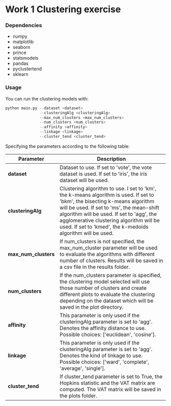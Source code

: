 # Work 1 Clustering exercise

### Dependencies

- numpy
- matplotlib
- seaborn
- prince
- statsmodels
- pandas
- pyclustertend
- sklearn

### Usage

You can run the clustering models with:

```python
python main.py --dataset <dataset> 
               --clusteringAlg <clusteringAlg>
               --max_num_clusters <max_num_clusters> 
               --num_clusters <num_clusters>
               --affinity <affinity>
               --linkage <linkage>
               --cluster_tend <cluster_tend>
```
Specifying the parameters  according to the following table:

| Parameter           | Description                                                                                                                                                                                                                                                                                                                    |
| ------------------- |--------------------------------------------------------------------------------------------------------------------------------------------------------------------------------------------------------------------------------------------------------------------------------------------------------------------------------|
| **dataset**         | Dataset to use. If set to 'vote', the vote dataset is used. If set to 'iris', the iris dataset will be used.                                                                                                                                                                                                                   |
| **clusteringAlg**    | Clustering algorithm to use. I set to 'km', the k-means algorithm is used. If set to 'bkm', the bisecting k-means algorithm will be used. If set to 'ms', the mean-shift algorithm will be used. If set to 'agg', the agglomerative clustering algorithm will be used. If set to 'kmed', the k-medoids algorithm will be used. |
| **max_num_clusters**   | If num_clusters is not specified, the max_num_cluster parameter will be used to evaluate the algorithms with different number of clusters. Results will be saved in a csv file in the results folder.                                                                                                                          |
| **num_clusters** | If the num_clusters parameter is specified, the clustering model selected will use those number of clusters and create different plots to evaluate the clustering depending on the dataset which will be saved in the plot directory.                                                                                          |
| **affinity**  | This parameter is only used if the clusteringAlg parameter is set to 'agg'. Denotes the affinity distance to use. Possible choices: ['euclidean', 'cosine'].                                                                                                                                                                   |
| **linkage**        | This parameter is only used if the clusteringAlg parameter is set to 'agg'. Denotes the kind of linkage to use. Possible choices: ['ward', 'complete', 'average', 'single'].                                                                                                                                                   |
| **cluster_tend**       | If cluster_tend parameter is set to True, the Hopkins statistic and the VAT matrix are computed. The VAT matrix will be saved in the plots folder.                                                                                                                                                                             |                |